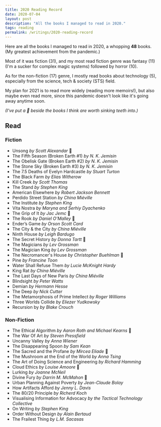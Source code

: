 ```yaml
---
title: 2020 Reading Record
date: 2020-07-04
layout: post
description: "All the books I managed to read in 2020."
tags: reading
permalink: /writings/2020-reading-record
---
```


Here are all the books I managed to read in 2020, a whopping  **48** books. (My greatest achievement from the pandemic.)

Most of it was fiction (31), and my most read fiction genre was fantasy (11) (I'm a sucker for complex magic systems) followed by horror (10).

As for the non-fiction (17) genre, I mostly read books about technology (5), especially from the science, tech & society (STS) field.

My plan for 2021 is to read more widely (reading more memoirs!), but also maybe even read more, since this pandemic doesn't look like it's going away anytime soon.

_(I've put a 🦷 beside the books I think are worth sinking teeth into.)_

## Read

### Fiction

- Unsong _by Scott Alexandar_ 🦷
- The Fifth Season (Broken Earth #1) _by N. K. Jemisin_
- The Obelisk Gate (Broken Earth #2) _by N. K. Jemisin_
- The Stone Sky (Broken Earth #3) _by N. K. Jemisin_
- The 7.5 Deaths of Evelyn Hardcastle _by Stuart Turton_
- The Black Farm _by Elias Witherow_
- Kill Creek _by Scott Thomas_
- The Stand _by Stephen King_
- American Elsewhere _by Robert Jackson Bennett_
- Perdido Street Station _by China Miéville_
- The Institute _by Stephen King_
- Vita Nostra _by Maryna and Serhiy Dyachenko_
- The Grip of It _by Jac Jemc_ 🦷
- The Rook _by Daniel O'Malley_ 🦷
- Ender’s Game _by Orson Scott Card_
- The City & the City _by China Miéville_
- Ninth House _by Leigh Bardugo_
- The Secret History _by Donna Tartt_ 🦷
- The Magicians _by Lev Grossman_
- The Magician King _by Lev Grossman_
- The Necromancer's House _by Christopher Buehlman_ 🦷
- Pine _by Francine Toon_
- Water Shall Refuse Them _by Lucie McKnight Hardy_
- King Rat _by China Miéville_
- The Last Days of New Paris _by China Miéville_
- Blindsight _by Peter Watts_
- Demian _by Hermann Hesse_
- The Deep _by Nick Cutter_
- The Metamorphosis of Prime Intellect _by Roger Williams_
- Three Worlds Collide _by Eliezer Yudkowsky_
- Recursion by _by Blake Crouch_

### Non-Fiction

- The Ethical Algorithm _by Aaron Roth and Michael Kearns_ 🦷
- The War Of Art _by Steven Pressfield_
- Uncanny Valley _by Anna Wiener_
- The Disappearing Spoon _by Sam Kean_
- The Sacred and the Profane _by Mircea Eliade_ 🦷
- The Mushroom at the End of the World _by Anna Tsing_
- The Art of Doing Science and Engineering _by Richard Hamming_
- Cloud Ethics _by Louise Amoore_ 🦷
- Lurking _by Joanne McNeil_
- Divine Fury _by Darrin M. McMahon_ 🦷
- Urban Planning Against Poverty _by Jean-Claude Bolay_
- How Artifacts Afford _by Jenny L. Davis_
- The 80/20 Principle _by Richerd Koch_
- Visualising Information for Advocacy _by the Tactical Technology Collective_
- On Writing _by Stephen King_
- Order Without Design _by Alain Bertaud_
- The Frailest Thing _by L.M. Sacasas_
